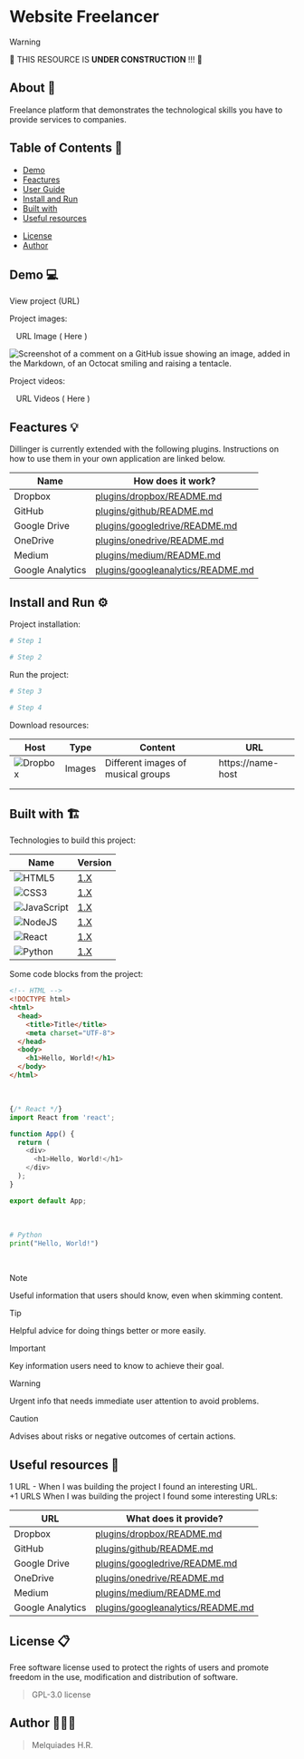 # Website Freelancer

> [!WARNING]
> 🚧️ THIS RESOURCE IS **UNDER CONSTRUCTION** !!! 🚧️

## About 🚀

Freelance platform that demonstrates the technological skills you have to provide services to companies.

## Table of Contents 📑

* [Demo](#demo)
* [Feactures](#feactures)
* [User Guide](#user-guide)
* [Install and Run](#install-run)
* [Built with](#built-with)
* [Useful resources](#useful-resources)
<!-- * [Code of conduct](#code-of-conduct) -->
* [License](#license)
* [Author](#author)


## Demo 💻

View project (URL)

Project images:

  &nbsp;&nbsp; URL Image ( Here )

![Screenshot of a comment on a GitHub issue showing an image, added in the Markdown, of an Octocat smiling and raising a tentacle.](https://myoctocat.com/assets/images/base-octocat.svg)

Project videos:

  &nbsp;&nbsp; URL Videos ( Here )

## Feactures 💡

Dillinger is currently extended with the following plugins.
Instructions on how to use them in your own application are linked below.

| Name | How does it work? |
| ---- | ----------------- |
| Dropbox | [plugins/dropbox/README.md](plugins/dropbox/README.md) |
| GitHub  | [plugins/github/README.md](plugins/github/README.md) |
| Google Drive | [plugins/googledrive/README.md](plugins/googledrive/README.md) |
| OneDrive | [plugins/onedrive/README.md](plugins/onedrive/README.md) |
| Medium | [plugins/medium/README.md](plugins/medium/README.md) |
| Google Analytics | [plugins/googleanalytics/README.md](plugins/googleanalytics/README.md) |

## Install and Run ⚙️

Project installation:

```bash
# Step 1
```
```bash
# Step 2
```

Run the project:

```bash
# Step 3
```
```bash
# Step 4
```

Download resources:

| Host | Type | Content | URL |
| ---- | ---- | ------- | --- |
| ![Dropbox](https://img.shields.io/badge/Dropbox-%233B4D98.svg?style=for-the-badge&logo=Dropbox&logoColor=white) | Images | Different images of musical groups | https://name-host |
||               |         |     |
||               |         |     |


## Built with 🏗️

Technologies to build this project:

| Name | Version |
| ---- | ------- |
| ![HTML5](https://img.shields.io/badge/html5-%23E34F26.svg?style=for-the-badge&logo=html5&logoColor=white) | [1.X](/html) |
| ![CSS3](https://img.shields.io/badge/css3-%231572B6.svg?style=for-the-badge&logo=css3&logoColor=white) | [1.X](/css) |
| ![JavaScript](https://img.shields.io/badge/javascript-%23323330.svg?style=for-the-badge&logo=javascript&logoColor=%23F7DF1E) | [1.X](/javascript) |
| ![NodeJS](https://img.shields.io/badge/node.js-6DA55F?style=for-the-badge&logo=node.js&logoColor=white) | [1.X](/node) |
| ![React](https://img.shields.io/badge/react-%2320232a.svg?style=for-the-badge&logo=react&logoColor=%2361DAFB) | [1.X](/react) |
| ![Python](https://img.shields.io/badge/python-3670A0?style=for-the-badge&logo=python&logoColor=ffdd54) | [1.X](/python) |

Some code blocks from the project:

```html
<!-- HTML -->
<!DOCTYPE html>
<html>
  <head>
    <title>Title</title>  
    <meta charset="UTF-8">
  </head>
  <body>
    <h1>Hello, World!</h1>
  </body>
</html>
```

<br/>

```javascript
{/* React */}
import React from 'react';

function App() {
  return (
    <div>
      <h1>Hello, World!</h1>
    </div>
  );
}

export default App;
```

<br />

```python
# Python
print("Hello, World!")
```

<br/>

> [!NOTE]
> Useful information that users should know, even when skimming content.

> [!TIP]
> Helpful advice for doing things better or more easily.

> [!IMPORTANT]
> Key information users need to know to achieve their goal.

> [!WARNING]
> Urgent info that needs immediate user attention to avoid problems.

> [!CAUTION]
> Advises about risks or negative outcomes of certain actions.

## Useful resources 🔧

1 URL - When I was building the project I found an interesting URL.
<br />
+1 URLS When I was building the project I found some interesting URLs:

| URL | What does it provide? |
| ---- | -------------------- |
| Dropbox | [plugins/dropbox/README.md](plugins/dropbox/README.md) |
| GitHub  | [plugins/github/README.md](plugins/github/README.md) |
| Google Drive | [plugins/googledrive/README.md](plugins/googledrive/README.md) |
| OneDrive | [plugins/onedrive/README.md](plugins/onedrive/README.md) |
| Medium | [plugins/medium/README.md](plugins/medium/README.md) |
| Google Analytics | [plugins/googleanalytics/README.md](plugins/googleanalytics/README.md) |

<!--
## Code of conduct 🤝
-->

## License 📋

Free software license used to protect the rights of users and promote freedom in the use, modification and distribution of software.

  > GPL-3.0 license

## Author 🧑🏻‍💻

  > Melquiades H.R.
